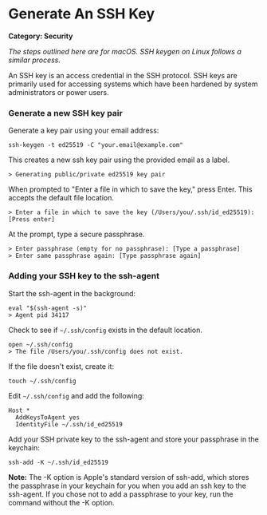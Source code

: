 # Generate An SSH Key

__Category: Security__

_The steps outlined here are for macOS. SSH keygen on Linux follows a similar process._

An SSH key is an access credential in the SSH protocol. SSH keys are primarily used for accessing systems which have been hardened by system administrators or power users.

### Generate a new SSH key pair

Generate a key pair using your email address:

```shell
ssh-keygen -t ed25519 -C "your.email@example.com"
```

This creates a new ssh key pair using the provided email as a label.

```
> Generating public/private ed25519 key pair
```

When prompted to "Enter a file in which to save the key," press Enter. This accepts the default file location.

```
> Enter a file in which to save the key (/Users/you/.ssh/id_ed25519): [Press enter]
```

At the prompt, type a secure passphrase.

```
> Enter passphrase (empty for no passphrase): [Type a passphrase]
> Enter same passphrase again: [Type passphrase again]
```

### Adding your SSH key to the ssh-agent

Start the ssh-agent in the background:

```
eval "$(ssh-agent -s)"
> Agent pid 34117
```

Check to see if `~/.ssh/config` exists in the default location.

```
open ~/.ssh/config
> The file /Users/you/.ssh/config does not exist.
```

If the file doesn't exist, create it:

```shell
touch ~/.ssh/config
```

Edit `~/.ssh/config` and add the following:

```
Host *
  AddKeysToAgent yes
  IdentityFile ~/.ssh/id_ed25519
```

Add your SSH private key to the ssh-agent and store your passphrase in the keychain:

```shell
ssh-add -K ~/.ssh/id_ed25519
```

__Note:__ The -K option is Apple's standard version of ssh-add, which stores the passphrase in your keychain for you when you add an ssh key to the ssh-agent. If you chose not to add a passphrase to your key, run the command without the -K option.